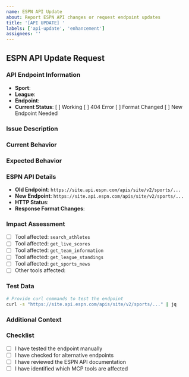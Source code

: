 ```yaml
---
name: ESPN API Update
about: Report ESPN API changes or request endpoint updates
title: '[API UPDATE] '
labels: ['api-update', 'enhancement']
assignees: ''
---
```


## ESPN API Update Request

### API Endpoint Information
- **Sport**: 
- **League**: 
- **Endpoint**: 
- **Current Status**: [ ] Working [ ] 404 Error [ ] Format Changed [ ] New Endpoint Needed

### Issue Description
<!-- Describe the API update needed -->

### Current Behavior
<!-- What is currently happening? -->

### Expected Behavior
<!-- What should happen instead? -->

### ESPN API Details
- **Old Endpoint**: `https://site.api.espn.com/apis/site/v2/sports/...`
- **New Endpoint**: `https://site.api.espn.com/apis/site/v2/sports/...`
- **HTTP Status**: 
- **Response Format Changes**: 

### Impact Assessment
- [ ] Tool affected: `search_athletes`
- [ ] Tool affected: `get_live_scores`
- [ ] Tool affected: `get_team_information`
- [ ] Tool affected: `get_league_standings`
- [ ] Tool affected: `get_sports_news`
- [ ] Other tools affected: 

### Test Data
```bash
# Provide curl commands to test the endpoint
curl -s "https://site.api.espn.com/apis/site/v2/sports/..." | jq
```

### Additional Context
<!-- Any other information that would help understand the update -->

### Checklist
- [ ] I have tested the endpoint manually
- [ ] I have checked for alternative endpoints
- [ ] I have reviewed the ESPN API documentation
- [ ] I have identified which MCP tools are affected